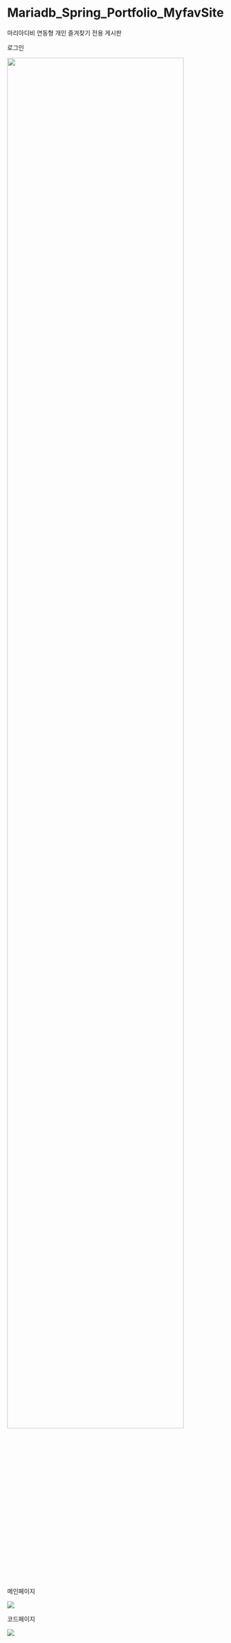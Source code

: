 # Mariadb_Spring_Portfolio_MyfavSite
마리아디비 연동형 개인 즐겨찾기 전용 게시판 


로그인 

<img src="https://user-images.githubusercontent.com/41144436/76138124-cb8ba700-6087-11ea-898a-7cb45e83019b.jpg" width="90%"></img>


메인페이지

<img src="https://user-images.githubusercontent.com/41144436/76138163-4e146680-6088-11ea-9727-da9b2d8d4102.jpg"></img>

코드페이지

<img src="https://user-images.githubusercontent.com/41144436/76138165-4eacfd00-6088-11ea-88e7-6a88deca851a.jpg"></img>

